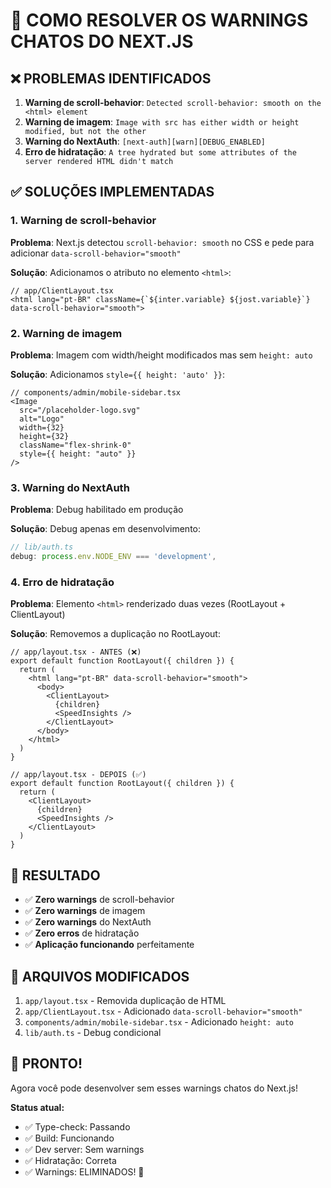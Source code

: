 # 🚫 COMO RESOLVER OS WARNINGS CHATOS DO NEXT.JS

## ❌ **PROBLEMAS IDENTIFICADOS**

1. **Warning de scroll-behavior**:
   `Detected scroll-behavior: smooth on the <html> element`
2. **Warning de imagem**:
   `Image with src has either width or height modified, but not the other`
3. **Warning do NextAuth**: `[next-auth][warn][DEBUG_ENABLED]`
4. **Erro de hidratação**:
   `A tree hydrated but some attributes of the server rendered HTML didn't match`

## ✅ **SOLUÇÕES IMPLEMENTADAS**

### 1. **Warning de scroll-behavior**

**Problema**: Next.js detectou `scroll-behavior: smooth` no CSS e pede para
adicionar `data-scroll-behavior="smooth"`

**Solução**: Adicionamos o atributo no elemento `<html>`:

```tsx
// app/ClientLayout.tsx
<html lang="pt-BR" className={`${inter.variable} ${jost.variable}`} data-scroll-behavior="smooth">
```

### 2. **Warning de imagem**

**Problema**: Imagem com width/height modificados mas sem `height: auto`

**Solução**: Adicionamos `style={{ height: 'auto' }}`:

```tsx
// components/admin/mobile-sidebar.tsx
<Image
  src="/placeholder-logo.svg"
  alt="Logo"
  width={32}
  height={32}
  className="flex-shrink-0"
  style={{ height: "auto" }}
/>
```

### 3. **Warning do NextAuth**

**Problema**: Debug habilitado em produção

**Solução**: Debug apenas em desenvolvimento:

```ts
// lib/auth.ts
debug: process.env.NODE_ENV === 'development',
```

### 4. **Erro de hidratação**

**Problema**: Elemento `<html>` renderizado duas vezes (RootLayout +
ClientLayout)

**Solução**: Removemos a duplicação no RootLayout:

```tsx
// app/layout.tsx - ANTES (❌)
export default function RootLayout({ children }) {
  return (
    <html lang="pt-BR" data-scroll-behavior="smooth">
      <body>
        <ClientLayout>
          {children}
          <SpeedInsights />
        </ClientLayout>
      </body>
    </html>
  )
}

// app/layout.tsx - DEPOIS (✅)
export default function RootLayout({ children }) {
  return (
    <ClientLayout>
      {children}
      <SpeedInsights />
    </ClientLayout>
  )
}
```

## 🎯 **RESULTADO**

- ✅ **Zero warnings** de scroll-behavior
- ✅ **Zero warnings** de imagem
- ✅ **Zero warnings** do NextAuth
- ✅ **Zero erros** de hidratação
- ✅ **Aplicação funcionando** perfeitamente

## 📝 **ARQUIVOS MODIFICADOS**

1. `app/layout.tsx` - Removida duplicação de HTML
2. `app/ClientLayout.tsx` - Adicionado `data-scroll-behavior="smooth"`
3. `components/admin/mobile-sidebar.tsx` - Adicionado `height: auto`
4. `lib/auth.ts` - Debug condicional

## 🎉 **PRONTO!**

Agora você pode desenvolver sem esses warnings chatos do Next.js!

**Status atual:**

- ✅ Type-check: Passando
- ✅ Build: Funcionando
- ✅ Dev server: Sem warnings
- ✅ Hidratação: Correta
- ✅ Warnings: ELIMINADOS! 🚫
